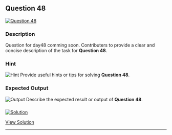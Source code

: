 


## Question 48
<a href="https://github.com/alishgosai/Javascript-Exercise-and-Solutions/blob/master/questions/Question48.md" target="_blank">
  <img src="https://img.shields.io/badge/Question-48-purple?style=for-the-badge&logoSize=60" alt="Question 48">
</a>

### **Description**
Question for day48 comming soon.
Contributers to provide a clear and concise description of the task for **Question 48**.

### **Hint**
![Hint](https://img.shields.io/badge/Hint:-blue)
Provide useful hints or tips for solving **Question 48**.

### **Expected Output**
![Output](https://img.shields.io/badge/Output:-blue)
Describe the expected result or output of **Question 48**.

### <a href="https://github.com/alishgosai/Javascript-Exercise-and-Solutions/blob/master/solutions/Solution48.js" target="_blank">
  <img src="https://img.shields.io/badge/Solution-1f8e00?style=for-the-badge&logo=solution&logoColor=white" alt="Solution">
</a>

<a href="https://github.com/alishgosai/Javascript-Exercise-and-Solutions/blob/master/solutions/Solution48.js" target="_blank">View Solution</a>

---

